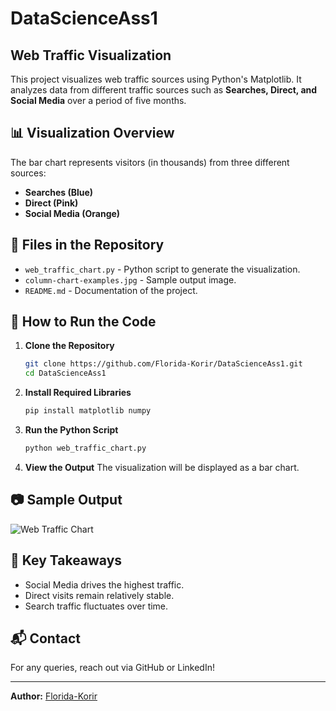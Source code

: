 # DataScienceAss1

## Web Traffic Visualization

This project visualizes web traffic sources using Python's Matplotlib. It analyzes data from different traffic sources such as **Searches, Direct, and Social Media** over a period of five months.

## 📊 Visualization Overview
The bar chart represents visitors (in thousands) from three different sources:
- **Searches (Blue)**
- **Direct (Pink)**
- **Social Media (Orange)**

## 📂 Files in the Repository
- `web_traffic_chart.py` - Python script to generate the visualization.
- `column-chart-examples.jpg` - Sample output image.
- `README.md` - Documentation of the project.

## 🚀 How to Run the Code
1. **Clone the Repository**
   ```bash
   git clone https://github.com/Florida-Korir/DataScienceAss1.git
   cd DataScienceAss1
   ```
2. **Install Required Libraries**
   ```bash
   pip install matplotlib numpy
   ```
3. **Run the Python Script**
   ```bash
   python web_traffic_chart.py
   ```
4. **View the Output**
   The visualization will be displayed as a bar chart.

## 📷 Sample Output
![Web Traffic Chart](column-chart-examples.jpg)

## 📌 Key Takeaways
- Social Media drives the highest traffic.
- Direct visits remain relatively stable.
- Search traffic fluctuates over time.

## 📬 Contact
For any queries, reach out via GitHub or LinkedIn!

---
**Author:** [Florida-Korir](https://github.com/Florida-Korir)
